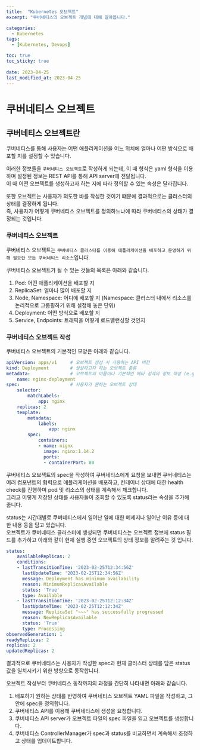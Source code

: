 ```yaml
---
title:  "Kubernetes 오브젝트"
excerpt: "쿠버네티스의 오브젝트 개념에 대해 알아봅니다."

categories:
  - Kubernetes
tags:
  - [Kubernetes, Devops]

toc: true
toc_sticky: true
 
date: 2023-04-25
last_modified_at: 2023-04-25
---
```

# 쿠버네티스 오브젝트 

## 쿠버네티스 오브젝트란
쿠버네티스를 통해 사용자는 어떤 애플리케이션을 어느 위치에 얼마나 어떤 방식으로 배포할 지를 설정할 수 있습니다.  

이러한 정보들을 `쿠버네티스 오브젝트`로 작성하게 되는데, 이 때 형식은 yaml 형식을 이용하며 설정된 정보는 REST API를 통해 API server에 전달됩니다.  
이 때 어떤 오브젝트를 생성하고자 하는 지에 따라 정의할 수 있는 속성은 달라집니다.  

또한 오브젝트는 사용자가 의도한 바를 작성한 것이기 떄문에 결과적으로는 클러스터의 상태를 결정하게 됩니다.  
즉, 사용자가 어떻게 쿠버네티스 오브젝트를 정의하느냐에 따라 쿠버네티스의 상태가 결정되는 것입니다.  

### 쿠버네티스 오브젝트
쿠버네티스 오브젝트는 `쿠버네티스 클러스터를 이용해 애플리케이션을 배포하고 운영하기 위해 필요한 모든 쿠버네티스 리소스`입니다.  

쿠버네티스 오브젝트가 될 수 있는 것들의 목록은 아래와 같습니다.  
1. Pod: 어떤 애플리케이션을 배포할 지
2. ReplicaSet: 얼마나 많이 배포할 지
3. Node, Namespace: 어디에 배포할 지 (Namespace: 클러스터 내에서 리소스를 논리적으로 그룹핑하기 위해 설정해 놓은 단위)
4. Deployment: 어떤 방식으로 배포할 지
5. Service, Endpoints: 트래픽을 어떻게 로드밸런싱할 것인지

### 쿠버네티스 오브젝트 작성
쿠버네티스 오브젝트의 기본적인 모양은 아래와 같습니다.  

```yaml
apiVersion: apps/v1     # 오브젝트 생성 시 사용하는 API 버전
kind: Deployment        # 생성하고자 하는 오브젝트 종류
metadata:               # 오브젝트의 이름이나 기본적인 메타 성격의 정보 작성 (e.g. name, resourceVersion, labels, namespace 등)
    name: nginx-deployment
spec:                   # 사용자가 원하는 오브젝트 상태
    selector:
        matchLabels:
            app: nginx
    replicas: 2
    template:
        metadata:
            labels:
                app: nginx
        spec:
            containers:
            - name: nignx
              image: nginx:1.14.2
              ports:
              - containerPort: 80
```

쿠버네티스 오브젝트의 spec을 작성하여 쿠버네티스에게 요청을 보내면 쿠버네티스는 여러 컴포넌트의 협력으로 애플리케이션을 배포하고, 컨테이너 상태에 대한 health check를 진행하며 pod 및 리소스의 상태를 계속해서 체크합니다.   
그리고 이렇게 저장된 상태를 사용자들이 조회할 수 있도록 status라는 속성을 추가해줍니다.  


status는 시간대별로 쿠버네티스에서 일어난 일에 대한 메세지나 일어난 이유 등에 대한 내용 등을 담고 있습니다.  
오브젝트가 쿠버네티스 클러스터에 생성되면 쿠버네티스는 오브젝트 정보에 status 필드를 추가하고 아래와 같이 현재 실행 중인 오브젝트의 상태 정보를 알려주는 것 입니다.  
```yaml
status:
    availableReplicas: 2
    conditions: 
    - lastTransitionTime: '2023-02-25T12:34:56Z'
      lastUpdateTime: '2023-02-25T12:34:56Z'
      message: Deployment has minimum availability
      reason: MinimumReplicasAvailable
      status: 'True'
      type: Available
    - lastTransitionTime: '2023-02-25T12:12:34Z'
      lastUpdateTime: '2023-02-25T12:12:34Z'
      message: ReplicaSet "~~~" has successfully progressed
      reason: NewReplicasAvailable
      status: 'True'
      type: Processing
observedGeneration: 1
readyReplicas: 2
replicas: 2
updatedReplicas: 2
```

결과적으로 쿠버네티스는 사용자가 작성한 spec과 현재 클러스터 상태를 담은 status 값을 일치시키기 위한 방향으로 동작합니다.  

오브젝트 작성부터 쿠버네티스 동작까지의 과정을 간단히 나타내면 아래와 같습니다.  
1. 배포하기 원하는 상태를 반영하여 쿠버네티스 오브젝트 YAML 파일을 작성하고, 그 안에 spec을 정의합니다.
2. 쿠버네티스 API를 이용해 쿠버네티스에 생성을 요청합니다.  
3. 쿠버네티스 API server가 오브젝트 파일의 spec 파일을 읽고 오브젝트를 생성합니다. 
4. 쿠버네티스 ControllerManager가 spec과 status를 비교하면서 계속해서 조정하고 상태를 업데이트합니다.  
